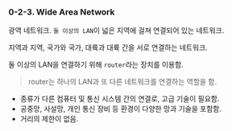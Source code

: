 ### 0-2-3. Wide Area Network

광역 네트워크. `둘 이상의 LAN`이 넓은 지역에 걸쳐 연결되어 있는 네트워크.

지역과 지역, 국가와 국가, 대륙과 대륙 간을 서로 연결하는 네트워크.

둘 이상의 LAN을 연결하기 위해 `router`라는 장치를 이용함.
> router는 하나의 LAN과 또 다른 네트워크를 연결하는 역할을 함.

- 종류가 다른 컴퓨터 및 통신 시스템 간의 연결로, 고급 기술이 필요함.
- 공중망, 사설망, 개인 통신 장비 등 환경이 다양한 망과 기술을 포함함.
- 거리의 제한이 없음.